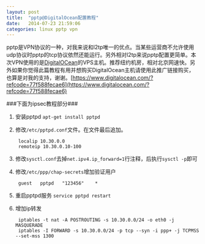 ```yaml
---
layout: post
title:  "pptp@DigitalOcean配置教程"
date:   2014-07-23 21:59:06
categories: linux pptp vpn
---
```

pptp是VPN协议的一种，对我来说和l2tp唯一的优点。当某些运营商不允许使用udp协议时pptp的tcp协议依然还能运行。另外相对l2tp来说pptp配置更简单。本次VPN使用的是[DigitalOCean](https://www.digitalocean.com/?refcode=77f588fecae6)的VPS主机。推荐纽约机房，相对北京网速快。另外如果你觉得此篇教程有用并想购买DigitalOcean主机请使用此推广链接购买，也算是对我的支持，谢谢。[https://www.digitalocean.com/?refcode=77f588fecae6](https://www.digitalocean.com/?refcode=77f588fecae6)

###下面为ipsec教程部分###

1. 安装pptpd
	`apt-get install pptpd`
2. 修改`/etc/pptpd.conf`文件。在文件最后追加。

		localip 10.30.0.0
		remoteip 10.30.0.10-100
3. 修改`sysctl.conf`去掉`net.ipv4.ip_forward=1`行注释，后执行`sysctl -p`即可
4. 修改`/etc/ppp/chap-secrets`增加验证用户

		guest	pptpd	"123456"	*
5. 重启pptpd服务 `service pptpd restart`
6. 增加ip转发

		iptables -t nat -A POSTROUTING -s 10.30.0.0/24 -o eth0 -j MASQUERADE
		iptables -I FORWARD -s 10.30.0.0/24 -p tcp --syn -i ppp+ -j TCPMSS --set-mss 1300
